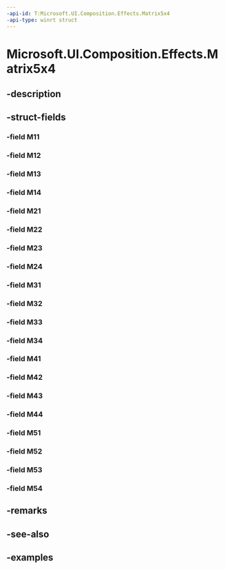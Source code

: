 ```yaml
---
-api-id: T:Microsoft.UI.Composition.Effects.Matrix5x4
-api-type: winrt struct
---
```


# Microsoft.UI.Composition.Effects.Matrix5x4

<!--
public struct Matrix5x4
-->


## -description

## -struct-fields

### -field M11

### -field M12

### -field M13

### -field M14

### -field M21

### -field M22

### -field M23

### -field M24

### -field M31

### -field M32

### -field M33

### -field M34

### -field M41

### -field M42

### -field M43

### -field M44

### -field M51

### -field M52

### -field M53

### -field M54

## -remarks

## -see-also

## -examples


